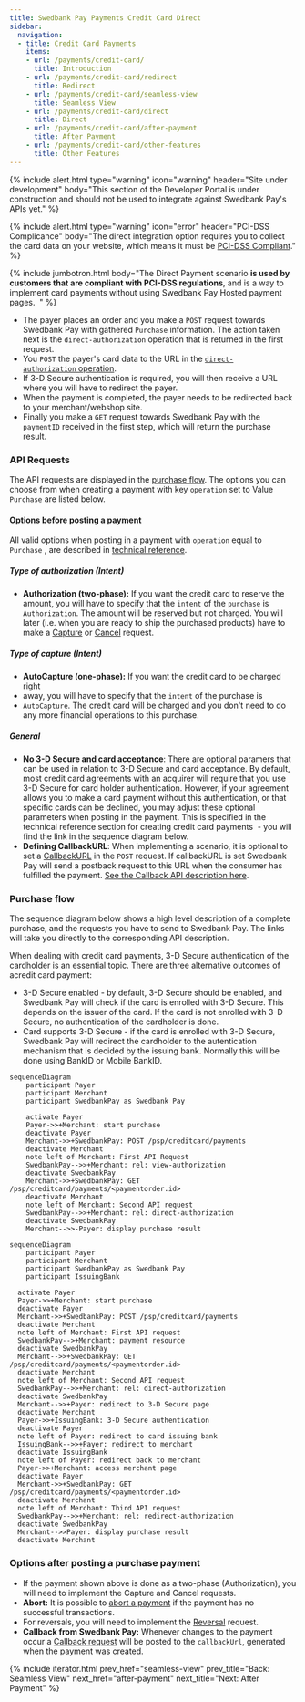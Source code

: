 ```yaml
---
title: Swedbank Pay Payments Credit Card Direct
sidebar:
  navigation:
  - title: Credit Card Payments
    items:
    - url: /payments/credit-card/
      title: Introduction
    - url: /payments/credit-card/redirect
      title: Redirect
    - url: /payments/credit-card/seamless-view
      title: Seamless View
    - url: /payments/credit-card/direct
      title: Direct
    - url: /payments/credit-card/after-payment
      title: After Payment
    - url: /payments/credit-card/other-features
      title: Other Features
---
```


{% include alert.html type="warning"
                      icon="warning"
                      header="Site under development"
                      body="This section of the Developer Portal is under construction and should not be used to integrate against Swedbank Pay's APIs yet." %}

{% include alert.html type="warning"
                      icon="error"
                      header="PCI-DSS Complicance"
                      body="The direct integration option requires you to collect the card data on your website, which means it must be [PCI-DSS Compliant]( https://www.pcisecuritystandards.org/)." %}

{% include jumbotron.html body="The Direct Payment scenario **is used by
customers that are compliant with PCI-DSS regulations**, and is a way to
implement card payments without using Swedbank Pay Hosted payment pages.  " %}

* The payer places an order and you make a `POST` request towards Swedbank Pay
with gathered `Purchase` information. The action taken next is the
`direct-authorization` operation that is returned in the first request.
* You `POST` the payer's card data to the URL in the
[`direct-authorization` operation][authorization].
* If 3-D Secure authentication is required, you will then receive a URL where
you will have to redirect the payer.
* When the payment is completed, the payer needs to be redirected back to your
merchant/webshop site.
* Finally you make a `GET` request towards Swedbank Pay with the `paymentID`
received in the first step, which will return the purchase result.

### API Requests

The API requests are displayed in the [purchase flow](#purchase-flow-2). The
options you can choose from when creating a payment with key `operation` set to
Value `Purchase` are listed below.

#### Options before posting a payment

All valid options when posting in a payment with `operation` equal to `Purchase`
, are described in [technical reference](#).

##### Type of authorization (Intent)

* **Authorization (two-phase):** If you want the credit card to reserve the
amount, you will have to specify that the `intent` of the `purchase` is
`Authorization`. The amount will be reserved but not charged. You will later
(i.e. when you are ready to ship the purchased products) have to make a
[Capture][Capture] or [Cancel][Cancel] request.

##### Type of capture (Intent)

* **AutoCapture (one-phase):** If you want the credit card to be charged right
* away, you will have to specify that the `intent` of the purchase is
* `AutoCapture`. The credit card will be charged and you don't need to do any
more financial operations to this purchase.

##### General

* **No 3-D Secure and card acceptance**: There are optional paramers that can be
used in relation to 3-D Secure and card acceptance. By default, most credit card
agreements with an acquirer will require that you use 3-D Secure for card holder
authentication. However, if your agreement allows you to make a card payment
without this authentication, or that specific cards can be declined, you may
adjust these optional parameters when posting in the payment. This is specified
in the technical reference section for creating credit card payments  - you will
 find the link in the sequence diagram below.
* **Defining CallbackURL**: When implementing a scenario, it is optional to set
a [CallbackURL][callback] in the `POST` request. If callbackURL is set Swedbank
Pay will send a postback request to this URL when the consumer has fulfilled the
 payment. [See the Callback API description here][callback].

### Purchase flow

The sequence diagram below shows a high level description of a complete
purchase, and the requests you have to send to Swedbank Pay. The links will take
 you directly to the corresponding API description.

When dealing with credit card payments, 3-D Secure authentication of the
cardholder is an essential topic. There are three alternative outcomes of
acredit card payment:

* 3-D Secure enabled - by default, 3-D Secure should be enabled, and Swedbank Pay
will check if the card is enrolled with 3-D Secure. This depends on the issuer of
 the card. If the card is not enrolled with 3-D Secure, no authentication of the
 cardholder is done.
* Card supports 3-D Secure - if the card is enrolled with 3-D Secure, Swedbank Pay
will redirect the cardholder to the autentication mechanism that is decided by
the issuing bank. Normally this will be done using BankID or Mobile BankID.

```mermaid
sequenceDiagram
    participant Payer
    participant Merchant
    participant SwedbankPay as Swedbank Pay

    activate Payer
    Payer->>+Merchant: start purchase
    deactivate Payer
    Merchant->>+SwedbankPay: POST /psp/creditcard/payments
    deactivate Merchant
    note left of Merchant: First API Request
    SwedbankPay-->>+Merchant: rel: view-authorization
    deactivate SwedbankPay
    Merchant->>+SwedbankPay: GET /psp/creditcard/payments/<paymentorder.id>
    deactivate Merchant
    note left of Merchant: Second API request
    SwedbankPay-->>+Merchant: rel: direct-authorization
    deactivate SwedbankPay
    Merchant-->>-Payer: display purchase result
```

```mermaid
sequenceDiagram
    participant Payer
    participant Merchant
    participant SwedbankPay as Swedbank Pay
    participant IssuingBank

  activate Payer
  Payer->>+Merchant: start purchase
  deactivate Payer
  Merchant->>+SwedbankPay: POST /psp/creditcard/payments
  deactivate Merchant
  note left of Merchant: First API request
  SwedbankPay-->+Merchant: payment resource
  deactivate SwedbankPay
  Merchant-->>+SwedbankPay: GET /psp/creditcard/payments/<paymentorder.id>
  deactivate Merchant
  note left of Merchant: Second API request
  SwedbankPay-->>+Merchant: rel: direct-authorization
  deactivate SwedbankPay
  Merchant-->>+Payer: redirect to 3-D Secure page
  deactivate Merchant
  Payer->>+IssuingBank: 3-D Secure authentication
  deactivate Payer
  note left of Payer: redirect to card issuing bank
  IssuingBank-->>+Payer: redirect to merchant
  deactivate IssuingBank
  note left of Payer: redirect back to merchant
  Payer->>+Merchant: access merchant page
  deactivate Payer
  Merchant->>+SwedbankPay: GET /psp/creditcard/payments/<paymentorder.id>
  deactivate Merchant
  note left of Merchant: Third API request
  SwedbankPay-->>+Merchant: rel: redirect-authorization
  deactivate SwedbankPay
  Merchant-->>Payer: display purchase result
  deactivate Merchant
```

### Options after posting a purchase payment

* If the payment shown above is done as a two-phase (Authorization), you will
need to implement the Capture and Cancel requests.
* **Abort:** It is possible to [abort a payment][abort] if the payment has no
successful transactions.
* For reversals, you will need to implement the [Reversal][reversal] request.
* **Callback from Swedbank Pay:** Whenever changes to the payment occur a
[Callback request][callback] will be posted to the `callbackUrl`,
generated when the payment was created.

{% include iterator.html prev_href="seamless-view" prev_title="Back: Seamless View"
next_href="after-payment" next_title="Next: After Payment" %}

[abort]: /payments/credit-card/other-features/#abort
[callback]: /payments/credit-card/other-features/#callback
[Cancel]: /payments/credit-card/after-payment/#Cancellations
[Capture]: /payments/credit-card/after-payment/#Capture
[PCI-link]: https://www.pcisecuritystandards.org/
[reversal]: /payments/credit-card/after-payment/#Reversals
[authorization]: /payments/credit-card/other-features/#create-authorization-transaction
